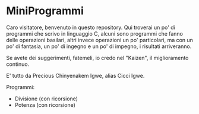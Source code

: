 # MiniProgrammi

Caro visitatore, benvenuto in questo repository. Qui troverai un po' di programmi che scrivo in linguaggio C,
alcuni sono programmi che fanno delle operazioni basilari, altri invece operazioni un po' particolari, ma con un po' di fantasia, un po' di ingegno e un po' di impegno, i risultati arriveranno.

Se avete dei suggerimenti, fatemeli, io credo nel "Kaizen", il miglioramento continuo.

E' tutto da Precious Chinyenakem Igwe, alias Cicci Igwe.

Programmi:
- Divisione (con ricorsione)
- Potenza (con ricorsione)
